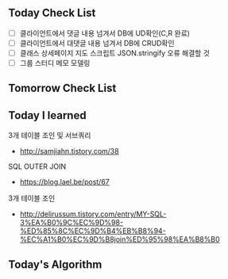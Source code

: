 ## Today Check List

- [ ] 클라이언트에서 댓글 내용 넘겨서 DB에 UD확인(C,R 완료)
- [ ] 클라이언트에서 대댓글 내용 넘겨서 DB에 CRUD확인
- [ ] 클래스 상세페이지 지도 스크립트 JSON.stringify 오류 해결할 것
- [ ] 그룹 스터디 메모 모델링

## Tomorrow Check List



## Today I learned

3개 테이블 조인 및 서브쿼리

* http://samjiahn.tistory.com/38

SQL OUTER JOIN

- https://blog.lael.be/post/67

3개 테이블 조인

- http://delirussum.tistory.com/entry/MY-SQL-3%EA%B0%9C%EC%9D%98-%ED%85%8C%EC%9D%B4%EB%B8%94-%EC%A1%B0%EC%9D%B8join%ED%95%98%EA%B8%B0

## Today's Algorithm

